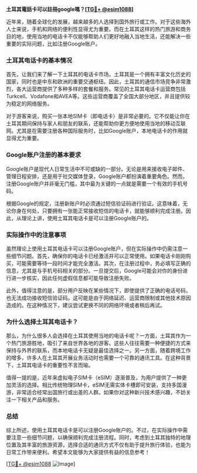**土耳其電話卡可以註冊google嗎？[[TG💪+ @esim1088](https://t.me/s/esim1088)]**

近年来，随着全球化的发展，越来越多的人选择到国外旅行或工作。对于这些海外人士来说，手机和网络的便利性显得尤为重要。而在土耳其这样的热门旅游和商务目的地，使用当地的电话卡不仅能够帮助人们更好地融入当地生活，还能解决一些重要的实际问题，比如注册Google账户。

### 土耳其电话卡的基本情况

首先，让我们来了解一下土耳其的电话卡市场。土耳其是一个拥有丰富文化历史的国家，同时也是中东和欧洲的重要交通枢纽。因此，土耳其的通信市场竞争非常激烈，各大运营商提供了多种多样的套餐和服务。常见的土耳其电话卡运营商包括Turkcell、Vodafone和AVEA等。这些运营商覆盖了全国大部分地区，并且提供较为稳定的网络服务。

对于游客来说，购买一张本地SIM卡（即电话卡）是非常必要的。它不仅能让你在土耳其期间保持与家人和朋友的联系，还能帮助你更方便地使用当地的移动互联网。尤其是在需要注册各种国际服务时，比如Google账户，本地电话卡的作用就显得尤为重要。

### Google账户注册的基本要求

Google账户是现代人日常生活中不可或缺的一部分。无论是用来接收电子邮件、管理日程安排，还是用于社交媒体登录，Google账户都扮演着重要角色。然而，注册Google账户并非毫无门槛，其中最为关键的一点就是需要一个有效的手机号码。

根据Google的规定，注册新账户时必须通过短信验证码进行验证。这意味着，无论你身在何处，只要拥有一张能正常接收短信的电话卡，就能够顺利完成注册。因此，从理论上讲，使用土耳其电话卡是可以注册Google账户的。

### 实际操作中的注意事项

虽然理论上使用土耳其电话卡可以注册Google账户，但在实际操作中仍需注意一些细节问题。首先，确保你的电话卡已经激活并可以正常使用。如果电话卡刚刚购买，可能需要等待一段时间才能完全激活。其次，在注册过程中，务必填写正确的信息，尤其是与手机号码相关的部分。一旦提交后，Google可能会对你的身份进行进一步核实，因此任何虚假信息都可能导致注册失败。

此外，值得注意的是，部分用户反映在某些情况下，即使提供了正确的电话号码，也无法成功接收短信验证码。这可能是由于网络延迟、运营商限制或其他技术原因造成的。在这种情况下，建议尝试更换不同的网络环境或者稍后再试。

### 为什么选择土耳其电话卡？

那么，为什么很多人会选择在土耳其使用当地的电话卡呢？一方面，土耳其作为一个热门旅游胜地，吸引了来自世界各地的游客。这些人往往需要一种便捷的方式来保持与外界的联系，而本地电话卡无疑是最佳选择之一。另一方面，随着跨境工作的增多，许多人在土耳其开展业务活动时也需要一个可靠的通讯工具。在这种背景下，土耳其电话卡的重要性不言而喻。

值得一提的是，近年来虚拟电子SIM卡（eSIM）逐渐普及，为用户提供了一种更加灵活的选择。相比传统物理SIM卡，eSIM无需实体卡槽即可安装，支持多国漫游，非常适合经常出国旅行或出差的人群。如果你对这种新兴技术感兴趣，不妨关注一下相关产品和服务。

### 总结

综上所述，使用土耳其电话卡是可以注册Google账户的。不过，在实际操作中需要注意一些细节问题，以确保顺利完成注册流程。同时，考虑到土耳其独特的地理位置及其丰富的旅游资源，选择合适的通讯方式不仅有助于提升旅行体验，也能为日常工作带来便利。希望本文能够为大家提供有益的信息参考！

[[TG💪+ @esim1088](https://t.me/s/esim1088) ![Image](https://i.postimg.cc/4NQfJmqS/Snipaste-2025-05-13-00-14-12.png)]
